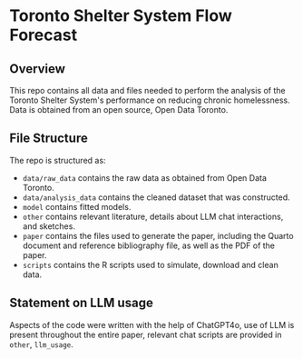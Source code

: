 # Toronto Shelter System Flow Forecast

## Overview

This repo contains all data and files needed to perform the analysis of the Toronto Shelter System's performance on reducing chronic homelessness. Data is obtained from an open source, Open Data Toronto.


## File Structure

The repo is structured as:

-   `data/raw_data` contains the raw data as obtained from Open Data Toronto.
-   `data/analysis_data` contains the cleaned dataset that was constructed.
-   `model` contains fitted models. 
-   `other` contains relevant literature, details about LLM chat interactions, and sketches.
-   `paper` contains the files used to generate the paper, including the Quarto document and reference bibliography file, as well as the PDF of the paper. 
-   `scripts` contains the R scripts used to simulate, download and clean data.


## Statement on LLM usage

Aspects of the code were written with the help of ChatGPT4o, use of LLM is present throughout the entire paper, relevant chat scripts are provided in `other`, `llm_usage`.